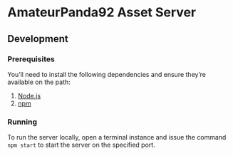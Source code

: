 # AmateurPanda92 Asset Server

## Development

### Prerequisites

You’ll need to install the following dependencies and ensure they’re available on the path:

1. [Node.js](https://www.nodejs.org/)
2. [npm](https://www.npmjs.com/)

### Running

To run the server locally, open a terminal instance and issue the command `npm start` to start the server on the specified port.
